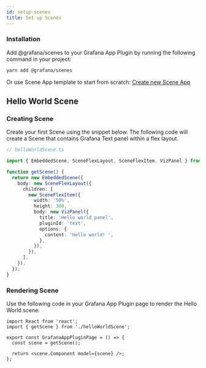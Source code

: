 ```yaml
---
id: setup-scenes
title: Set up Scenes
---
```


### Installation

Add @grafana/scenes to your Grafana App Plugin by running the following command in your project:

```bash
yarn add @grafana/scenes
```

Or use Scene App template to start from scratch: [Create new Scene App](https://github.com/grafana/scenes-app-template/generate)

## Hello World Scene

### Creating Scene

Create your first Scene using the snippet below. The following code will create a Scene that contains Grafana Text panel within a flex layout.

```ts
// helloWorldScene.ts

import { EmbeddedScene, SceneFlexLayout, SceneFlexItem, VizPanel } from '@grafana/scenes';

function getScene() {
  return new EmbeddedScene({
    body: new SceneFlexLayout({
      children: [
        new SceneFlexItem({
          width: '50%',
          height: 300,
          body: new VizPanel({
            title: 'Hello world panel',
            pluginId: 'text',
            options: {
              content: 'Hello world! ',
            },
          }),
        }),
      ],
    }),
  });
}
```

### Rendering Scene

Use the following code in your Grafana App Plugin page to render the Hello World scene:

```tsx
import React from 'react';
import { getScene } from './helloWorldScene';

export const GrafanaAppPluginPage = () => {
  const scene = getScene();

  return <scene.Component model={scene} />;
};
```
